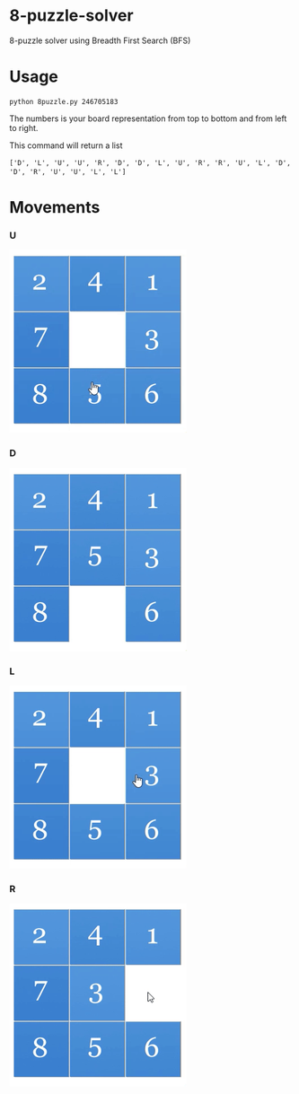 # 8-puzzle-solver
8-puzzle solver using Breadth First Search (BFS)

# Usage
```
python 8puzzle.py 246705183
```
The numbers is your board representation from top to bottom and from left to right.

This command will return a list
```
['D', 'L', 'U', 'U', 'R', 'D', 'D', 'L', 'U', 'R', 'R', 'U', 'L', 'D', 'D', 'R', 'U', 'U', 'L', 'L']
```
# Movements
### U

![Alt text](./imgs/up.gif?raw=true "Up")

### D

![Alt text](./imgs/down.gif?raw=true "Down")

### L

![Alt text](./imgs/left.gif?raw=true "Left")

### R

![Alt text](./imgs/right.gif?raw=true "Right")
